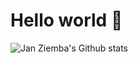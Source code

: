 # Hello world 👋

![Jan Ziemba's Github stats](https://github-readme-stats.vercel.app/api?username=janziemba&count_private=true&hide=stars,prs,issues,contribs)
